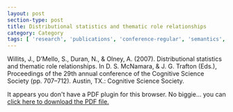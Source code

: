 ```yaml
---
layout: post
section-type: post
title: Distributional statistics and thematic role relationships
category: Category
tags: [ 'research', 'publications', 'conference-regular', 'semantics','nlp' ]
---
```

Willits, J., D’Mello, S., Duran, N., & Olney, A. (2007). Distributional statistics and thematic role relationships. In D. S. McNamara, & J. G. Trafton (Eds.), Proceedings of the 29th annual conference of the Cognitive Science Society (pp. 707–712). Austin, TX.: Cognitive Science Society. 

<object data="https://blogs.memphis.edu/aolney/files/2019/10/Distributional-Statistics-and-Thematic-Role-Relationships.pdf" type="application/pdf" width="100%" height="600px">
 
  <p>It appears you don't have a PDF plugin for this browser.
  No biggie... you can <a href="https://blogs.memphis.edu/aolney/files/2019/10/Distributional-Statistics-and-Thematic-Role-Relationships.pdf">click here to
  download the PDF file.</a></p>
  
</object>

